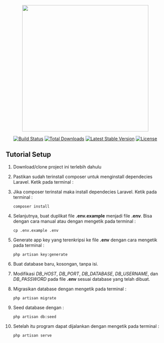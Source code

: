 <p align="center"><img src="https://res.cloudinary.com/dtfbvvkyp/image/upload/v1566331377/laravel-logolockup-cmyk-red.svg" width="400"></p>

<p align="center">
<a href="https://travis-ci.org/laravel/framework"><img src="https://travis-ci.org/laravel/framework.svg" alt="Build Status"></a>
<a href="https://packagist.org/packages/laravel/framework"><img src="https://poser.pugx.org/laravel/framework/d/total.svg" alt="Total Downloads"></a>
<a href="https://packagist.org/packages/laravel/framework"><img src="https://poser.pugx.org/laravel/framework/v/stable.svg" alt="Latest Stable Version"></a>
<a href="https://packagist.org/packages/laravel/framework"><img src="https://poser.pugx.org/laravel/framework/license.svg" alt="License"></a>
</p>

## Tutorial Setup

1. Download/clone project ini terlebih dahulu
   
2. Pastikan sudah terinstall composer untuk menginstall dependecies Laravel. Ketik pada terminal :

3. Jika composer terinstal maka install dependecies Laravel. Ketik pada terminal :
    ```
    composer install
    ```

4. Selanjutnya, buat duplikat file **.env.example** menjadi file **.env**. Bisa dengan cara manual atau dengan mengetik pada terminal :
    ```
    cp .env.example .env
    ```
   
5. Generate app key yang terenkripsi ke file **.env** dengan cara mengetik pada terminal :
    ```
    php artisan key:generate
    ```
   
6. Buat database baru, kosongan, tanpa isi.
   
7. Modifikasi *DB_HOST*, *DB_PORT*, *DB_DATABASE*, *DB_USERNAME*, dan *DB_PASSWORD* pada file **.env** sesuai database yang telah dibuat.
   
8. Migrasikan database dengan mengetik pada terminal :
    ```
    php artisan migrate
    ```
   
9. Seed database dengan :
    ```
    php artisan db:seed
    ```
10. Setelah itu program dapat dijalankan dengan mengetik pada terminal :
    ```
    php artisan serve
    ```
